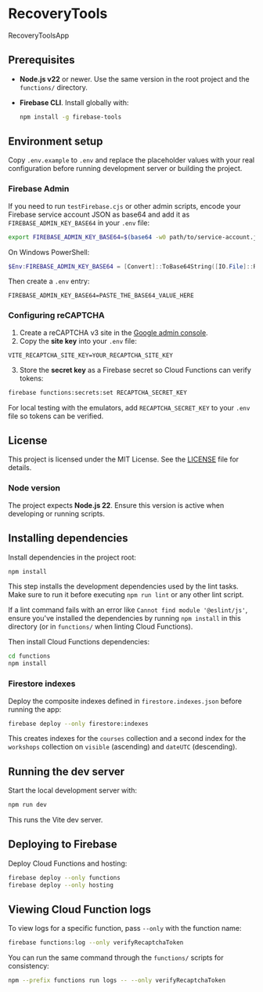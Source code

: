 
# RecoveryTools
RecoveryToolsApp

## Prerequisites

- **Node.js v22** or newer. Use the same version in the root project and the
  `functions/` directory.
- **Firebase CLI**. Install globally with:

  ```bash
  npm install -g firebase-tools
  ```

## Environment setup

Copy `.env.example` to `.env` and replace the placeholder values with your real
configuration before running development server or building the project.

### Firebase Admin

If you need to run `testFirebase.cjs` or other admin scripts, encode your Firebase
service account JSON as base64 and add it as `FIREBASE_ADMIN_KEY_BASE64` in
your `.env` file:

```bash
export FIREBASE_ADMIN_KEY_BASE64=$(base64 -w0 path/to/service-account.json)
```

On Windows PowerShell:

```powershell
$Env:FIREBASE_ADMIN_KEY_BASE64 = [Convert]::ToBase64String([IO.File]::ReadAllBytes("path\\to\\service-account.json"))
```

Then create a `.env` entry:

```env
FIREBASE_ADMIN_KEY_BASE64=PASTE_THE_BASE64_VALUE_HERE
```

### Configuring reCAPTCHA

1. Create a reCAPTCHA v3 site in the [Google admin console](https://www.google.com/recaptcha/admin).
2. Copy the **site key** into your `.env` file:

```env
VITE_RECAPTCHA_SITE_KEY=YOUR_RECAPTCHA_SITE_KEY
```

3. Store the **secret key** as a Firebase secret so Cloud Functions can verify tokens:

```bash
firebase functions:secrets:set RECAPTCHA_SECRET_KEY
```

For local testing with the emulators, add `RECAPTCHA_SECRET_KEY` to your `.env` file so tokens can be verified.

## License

This project is licensed under the MIT License. See the [LICENSE](LICENSE) file for details.

### Node version

The project expects **Node.js 22**. Ensure this version is active when developing or running scripts.

## Installing dependencies

Install dependencies in the project root:

```bash
npm install
```

This step installs the development dependencies used by the lint tasks. Make
sure to run it before executing `npm run lint` or any other lint script.

If a lint command fails with an error like `Cannot find module '@eslint/js'`,
ensure you've installed the dependencies by running `npm install` in this
directory (or in `functions/` when linting Cloud Functions).

Then install Cloud Functions dependencies:

```bash
cd functions
npm install
```

### Firestore indexes

Deploy the composite indexes defined in `firestore.indexes.json` before running
the app:

```bash
firebase deploy --only firestore:indexes
```

This creates indexes for the `courses` collection and a second index for the
`workshops` collection on `visible` (ascending) and `dateUTC` (descending).

## Running the dev server

Start the local development server with:

```bash
npm run dev
```

This runs the Vite dev server.

## Deploying to Firebase

Deploy Cloud Functions and hosting:

```bash
firebase deploy --only functions
firebase deploy --only hosting
```

## Viewing Cloud Function logs

To view logs for a specific function, pass `--only` with the function name:

```bash
firebase functions:log --only verifyRecaptchaToken
```

You can run the same command through the `functions/` scripts for consistency:

```bash
npm --prefix functions run logs -- --only verifyRecaptchaToken
```